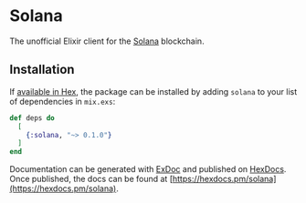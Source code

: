 # Solana

The unofficial Elixir client for the [Solana](https://solana.com) blockchain.

## Installation

If [available in Hex](https://hex.pm/docs/publish), the package can be installed
by adding `solana` to your list of dependencies in `mix.exs`:

```elixir
def deps do
  [
    {:solana, "~> 0.1.0"}
  ]
end
```

Documentation can be generated with [ExDoc](https://github.com/elixir-lang/ex_doc)
and published on [HexDocs](https://hexdocs.pm). Once published, the docs can
be found at [https://hexdocs.pm/solana](https://hexdocs.pm/solana).
